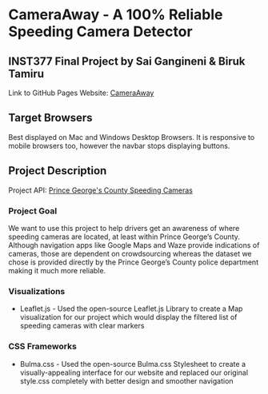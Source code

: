 # CameraAway - A 100% Reliable Speeding Camera Detector

## INST377 Final Project by Sai Gangineni & Biruk Tamiru

Link to GitHub Pages Website: [CameraAway](https://abhigangineni.github.io/Group-16-Final-Project/)

## Target Browsers

Best displayed on Mac and Windows Desktop Browsers. It is responsive to mobile browsers too, however the navbar stops displaying buttons.

## Project Description

Project API: [Prince George's County Speeding Cameras](https://data.princegeorgescountymd.gov/resource/mnkf-cu5c.json)

### Project Goal

We want to use this project to help drivers get an awareness of where speeding cameras are located, at least within Prince George’s County. Although navigation apps like Google Maps and Waze provide indications of cameras, those are dependent on crowdsourcing whereas the dataset we chose is provided directly by the Prince George’s County police department making it much more reliable.

### Visualizations

- Leaflet.js - Used the open-source Leaflet.js Library to create a Map visualization for our project which would display the filtered list of speeding cameras with clear markers

### CSS Frameworks

- Bulma.css - Used the open-source Bulma.css Stylesheet to create a visually-appealing interface for our website and replaced our original style.css completely with better design and smoother navigation
